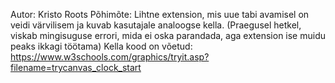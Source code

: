 Autor: Kristo Roots
Põhimõte: Lihtne extension, mis uue tabi avamisel on veidi värvilisem ja
kuvab kasutajale analoogse kella. (Praegusel hetkel, viskab mingisuguse errori, mida
ei oska parandada, aga extension ise muidu peaks ikkagi töötama)
Kella kood on võetud: https://www.w3schools.com/graphics/tryit.asp?filename=trycanvas_clock_start
